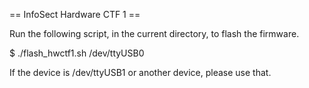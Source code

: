 == InfoSect Hardware CTF 1 ==

Run the following script, in the current directory, to flash the firmware.

$ ./flash_hwctf1.sh /dev/ttyUSB0

If the device is /dev/ttyUSB1 or another device, please use that.
